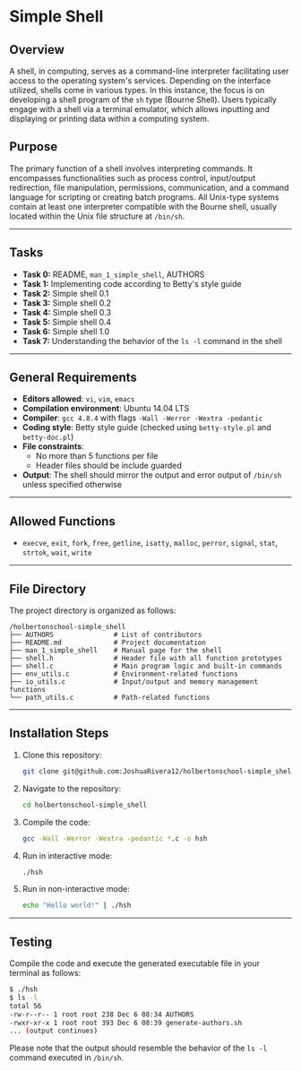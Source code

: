 # Simple Shell

## Overview

A shell, in computing, serves as a command-line interpreter facilitating user access to the operating system's services. Depending on the interface utilized, shells come in various types. In this instance, the focus is on developing a shell program of the `sh` type (Bourne Shell). Users typically engage with a shell via a terminal emulator, which allows inputting and displaying or printing data within a computing system.

## Purpose

The primary function of a shell involves interpreting commands. It encompasses functionalities such as process control, input/output redirection, file manipulation, permissions, communication, and a command language for scripting or creating batch programs. All Unix-type systems contain at least one interpreter compatible with the Bourne shell, usually located within the Unix file structure at `/bin/sh`.

---

## Tasks

- **Task 0:** README, `man_1_simple_shell`, AUTHORS
- **Task 1:** Implementing code according to Betty's style guide
- **Task 2:** Simple shell 0.1
- **Task 3:** Simple shell 0.2
- **Task 4:** Simple shell 0.3
- **Task 5:** Simple shell 0.4
- **Task 6:** Simple shell 1.0
- **Task 7:** Understanding the behavior of the `ls -l` command in the shell

---

## General Requirements

- **Editors allowed**: `vi`, `vim`, `emacs`
- **Compilation environment**: Ubuntu 14.04 LTS
- **Compiler**: `gcc 4.8.4` with flags `-Wall -Werror -Wextra -pedantic`
- **Coding style**: Betty style guide (checked using `betty-style.pl` and `betty-doc.pl`)
- **File constraints**:
  - No more than 5 functions per file
  - Header files should be include guarded
- **Output**: The shell should mirror the output and error output of `/bin/sh` unless specified otherwise

---

## Allowed Functions

- `execve`, `exit`, `fork`, `free`, `getline`, `isatty`, `malloc`, `perror`, `signal`, `stat`, `strtok`, `wait`, `write`

---

## File Directory

The project directory is organized as follows:

```
/holbertonschool-simple_shell
├── AUTHORS               # List of contributors
├── README.md             # Project documentation
├── man_1_simple_shell    # Manual page for the shell
├── shell.h               # Header file with all function prototypes
├── shell.c               # Main program logic and built-in commands
├── env_utils.c           # Environment-related functions
├── io_utils.c            # Input/output and memory management functions
└── path_utils.c          # Path-related functions
```

---

## Installation Steps

1. Clone this repository:
   ```bash
   git clone git@github.com:JoshuaRivera12/holbertonschool-simple_shell.git
   ```
2. Navigate to the repository:
   ```bash
   cd holbertonschool-simple_shell
   ```
3. Compile the code:
   ```bash
   gcc -Wall -Werror -Wextra -pedantic *.c -o hsh
   ```
4. Run in interactive mode:
   ```bash
   ./hsh
   ```
5. Run in non-interactive mode:
   ```bash
   echo "Hello world!" | ./hsh
   ```

---

## Testing

Compile the code and execute the generated executable file in your terminal as follows:

```bash
$ ./hsh
$ ls -l
total 56
-rw-r--r-- 1 root root 238 Dec 6 08:34 AUTHORS
-rwxr-xr-x 1 root root 393 Dec 6 08:39 generate-authors.sh
... (output continues)
```

Please note that the output should resemble the behavior of the `ls -l` command executed in `/bin/sh`.
